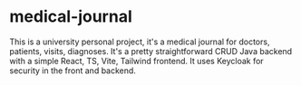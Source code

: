 # medical-journal
This is a university personal project, it's a medical journal for doctors, patients, visits, diagnoses. It's a pretty straightforward CRUD Java backend with a simple React, TS, Vite, Tailwind frontend. It uses Keycloak for security in the front and backend.

